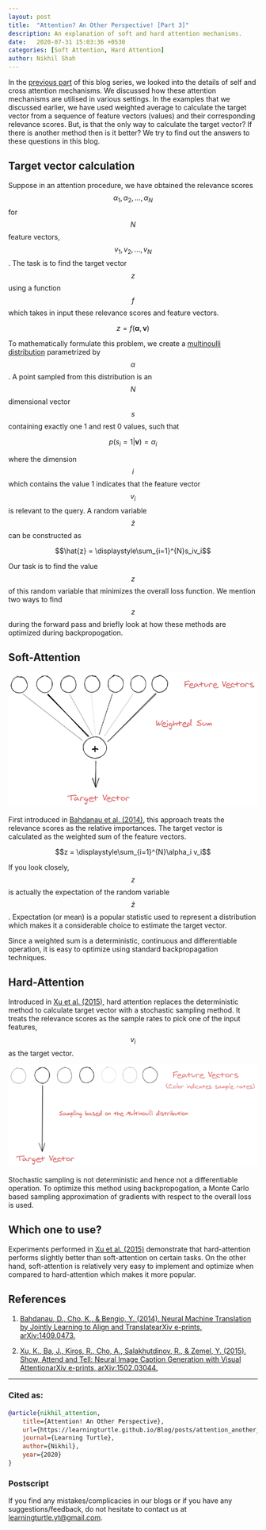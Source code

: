 ```yaml
---
layout: post
title:  "Attention? An Other Perspective! [Part 3]"
description: An explanation of soft and hard attention mechanisms.
date:   2020-07-31 15:03:36 +0530
categories: [Soft Attention, Hard Attention]
author: Nikhil Shah
---
```


In the [previous part][4] of this blog series, we looked into the details of self and cross attention mechanisms. We discussed how these attention mechanisms are utilised in various settings. In the examples that we discussed earlier, we have used weighted average to calculate the target vector from a sequence of feature vectors (values) and their corresponding relevance scores. But, is that the only way to calculate the target vector? If there is another method then is it better? We try to find out the answers to these questions in this blog.

## Target vector calculation

Suppose in an attention procedure, we have obtained the relevance scores $$\alpha_1, \alpha_2,...,\alpha_N$$ for $$N$$ feature vectors, $$v_1, v_2,...,v_N$$. The task is to find the target vector $$z$$ using a function $$f$$ which takes in input these relevance scores and feature vectors.

$$z = f(\mathbf{\alpha}, \mathbf{v})$$

To mathematically formulate this problem, we create a [multinoulli distribution][1] parametrized by $$\alpha$$. A point sampled from this distribution is an $$N$$ dimensional vector $$s$$ containing exactly one 1 and rest 0 values, such that

$$p(s_i = 1 | \mathbf{v}) = \alpha_i$$

where the dimension $$i$$ which contains the value 1 indicates that the feature vector $$v_i$$ is relevant to the query. A random variable $$\hat{z}$$ can be constructed as

$$\hat{z} = \displaystyle\sum_{i=1}^{N}s_iv_i$$

Our task is to find the value $$z$$ of this random variable that minimizes the overall loss function. We mention two ways to find $$z$$ during the forward pass and briefly look at how these methods are optimized during backpropogation.

## Soft-Attention

<p align="center">
  <img src="https://raw.githubusercontent.com/LearningTurtle/Blog/master/assets/images/softattention.png">
</p>

First introduced in [Bahdanau et al. (2014)][2], this approach treats the relevance scores as the relative importances. The target vector is calculated as the weighted sum of the feature vectors.

$$z = \displaystyle\sum_{i=1}^{N}\alpha_i v_i$$

If you look closely, $$z$$ is actually the expectation of the random variable $$\hat{z}$$. Expectation (or mean) is a popular statistic used to represent a distribution which makes it a considerable choice to estimate the target vector.

Since a weighted sum is a deterministic, continuous and differentiable operation, it is easy to optimize using standard backpropagation techniques.

## Hard-Attention

Introduced in [Xu et al. (2015)][3], hard attention replaces the deterministic method to calculate target vector with a stochastic sampling method. It treats the relevance scores as the sample rates to pick one of the input features, $$v_i$$ as the target vector.

<p align="center">
  <img src="https://raw.githubusercontent.com/LearningTurtle/Blog/master/assets/images/hardattention.png">
</p>

Stochastic sampling is not deterministic and hence not a differentiable operation. To optimize this method using backpropogation, a Monte Carlo based sampling approximation of gradients with respect to the overall loss is used. 

## Which one to use?

Experiments performed in [Xu et al. (2015)][3] demonstrate that hard-attention performs slightly better than soft-attention on certain tasks. On the other hand, soft-attention is relatively very easy to implement and optimize when compared to hard-attention which makes it more popular.

## References

1. [Bahdanau, D., Cho, K., & Bengio, Y. (2014). Neural Machine Translation by Jointly Learning to Align and TranslatearXiv e-prints, arXiv:1409.0473.][2]

2. [Xu, K., Ba, J., Kiros, R., Cho, A., Salakhutdinov, R., & Zemel, Y. (2015). Show, Attend and Tell: Neural Image Caption Generation with Visual AttentionarXiv e-prints, arXiv:1502.03044.][3]

---

### Cited as:

```bibtex
@article{nikhil_attention,
	title={Attention! An Other Perspective},
	url={https://learningturtle.github.io/Blog/posts/attention_another_perspective_part3/},
	journal={Learning Turtle},
	author={Nikhil},
	year={2020}
}
```
### Postscript

If you find any mistakes/complicacies in our blogs or if you have any suggestions/feedback, do not hesitate to contact us at [learningturtle.yt@gmail.com](mailto:learningturtle.yt@gmail.com).


[1]: https://en.wikipedia.org/wiki/Categorical_distribution
[2]: https://arxiv.org/abs/1409.0473
[3]: https://arxiv.org/abs/1502.03044
[4]: https://learningturtle.github.io/Blog/posts/attention_another_perspective_part2/
